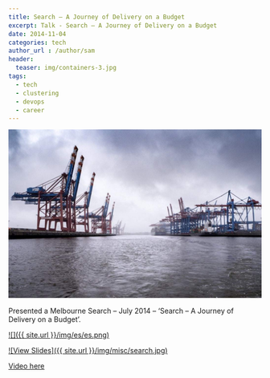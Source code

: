 ```yaml
---
title: Search – A Journey of Delivery on a Budget
excerpt: Talk - Search – A Journey of Delivery on a Budget
date: 2014-11-04
categories: tech
author_url : /author/sam
header:
  teaser: img/containers-3.jpg
tags:
  - tech
  - clustering
  - devops
  - career
---
```


![](/img/containers-3.jpg)

Presented a Melbourne Search – July 2014 – ‘Search – A Journey of Delivery on a Budget’.

[![]({{ site.url }}/img/es/es.png)](https://smcleod.net/files/slides-Search-A-Journey-of-Delivery-on-a-Budget/)

[![View Slides]({{ site.url }}/img/misc/search.jpg)](https://smcleod.net/files/slides-Search-A-Journey-of-Delivery-on-a-Budget/)

[Video here](https://www.youtube.com/watch?v=RcXstZ4FzyE)
